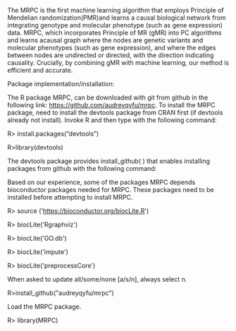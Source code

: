 The MRPC is the first machine learning algorithm that employs Principle of Mendelian randomization(PMR)and 
learns a causal biological network from integrating genotype and molecular phenotype (such as gene expression) data. 
MRPC, which incorporates Principle of MR (gMR) into PC algorithms and learns acausal graph where the nodes are genetic 
variants and molecular phenotypes (such as gene expression), and where the edges between nodes are undirected or directed, 
with the direction indicating causality. Crucially, by combining gMR with machine learning, our method is efficient and 
accurate.

Package implementation/installation: 

The R package MRPC, can be downloaded with git from github in the following link:
https://github.com/audreyqyfu/mrpc. To install the MRPC package, need to install the devtools package from CRAN first 
(if devtools already not install). Invoke R and then type with the following command:

R> install.packages(“devtools”)

R>library(devtools)

The devtools package provides install_github( ) that enables installing packages from github with the following command:

Based on our experience, some of the packages MRPC depends bioconductor packages needed for MRPC. These packages need to be installed before attempting to install MRPC.

R> source ('https://bioconductor.org/biocLite.R')

R> biocLite('Rgraphviz')

R> biocLite('GO.db')

R> biocLite('impute')

R> biocLite('preprocessCore')

When asked to update all/some/none [a/s/n], always select n.

R>install_github("audreyqyfu/mrpc")

Load the MRPC package.

R> library(MRPC)
